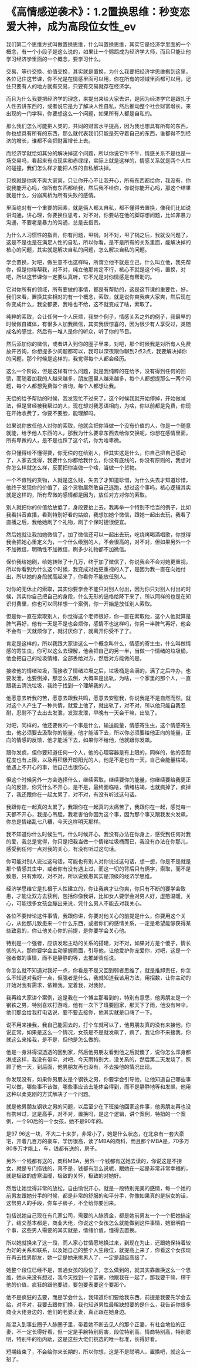 # 《高情感逆袭术》：1.2置换思维：秒变恋爱大神，成为高段位女性_ev

我们第二个思维方式叫做置换思维，什么叫置换思维，其实它是经济学里面的一个概念，有一个小段子是这么说的，如果让一个鹦鹉成为经济学大师，而且只能让他学习经济学里面的一个概念，要学习什么。

交易、等价交换、价值交换，其实就是置换，为什么我要把经济学思维搬到这里，各位记住这节课，你不光是在情感里面可以用，你在所有的领域里面都可以用，记住只要有人的地方就有交易，只要有交易就存在经济学。

而且为什么我要把经济学的理念，来提出来给大家去讲，是因为经济学它是跟扎于人性去讲东西的，或者说它是为了解决人性自私，然后推动整个社会财富增长，来出现的一门学科，你要想这么一个问题，如果所有人都是自私的。

那么我们怎么可能把人类的，共同的财富水平提高，因为我也想具有所有的东西，你也想具有所有的东西，那么就代表我们只能是死守着自己的东西，谁都得不到经济的增长，谁都不会把财富增长上去。

而经济学就恰如其分的解决掉这个问题，所以你说它牛不牛，情感关系不是也是一场交易吗，看起来有点现实和赤绿绿，实际上就是这样的，情感关系就是两个人性的碰撞，我们怎么样才能把人性的自私解决掉。

只换就是你爽不爽大家爽，只让你开心不让我开心，所有东西都给你，我没有，你说我能开心吗，你所有东西都给我，然后我不给你，你说你能开心吗，那这个结果就是什么，分崩离析为所有失败的感情。

里面绝对有一个重要的因素，就是俩人都太自私，都不懂得去置换，像我们比如说讲沟通，讲心理，你要换位思考，对不对，你要站在他的脚踪想问题，比如非暴力沟通，不要老是暴力的沟通，总是去指责。

为什么人习惯性的指责，你有问题，甩锅，对不对，甩了锅之后，我就没问题了，这是不是也是在满足人性的自私，所以你看，是不是所有的关系里面，能解决掉的核心的问题，其实就是解决自私的问题，怎么解决自私的问题。

学会置换，对吧，做生意不也这样吗，所谓立他不就是立己，什么叫立他，我先帮你，但是你得帮我，对不对，纯立他那肯定不行，核心不就是这个吗，置换，对吧，所以这节课你一定要认真听，它不光是对你情感是有帮助的。

它对你所有的领域，所有要做的事情，都是有帮助的，这是这节课的重要性，好，我们来看，置换其实相对的有一个概念，索取，就是说你爽我爽大家爽，然后现在你变成什么，我全都要，我啥也不给，这不就变成了啥，索取了。

纯粹的索取，会让任何一个人厌烦，我举个例子，情感关系之外的例子，我最早的时候做自媒体，有很多人加我微信，其实我很惊喜的，因为很少有人享受过，类随成名的感觉，然后有一堆人是你的听众，听了你的节目。

然后添加你的微信，或者进入到你的圈子里来，对吧，那个时候我是对所有人免费放开咨询，你想提多少问题都可以，我可以深夜跟你聊到2点3点，我要解决掉你的问题，那个时候是这样的，我觉得每个人都会经历。

这么一个阶段，但是这样有什么问题，就是我纯粹的在给予，没有得到任何的回馈，而随着加我的人越来越多，朋友圈里人越来越多，每个人都想提那么一两个问题，每个人都想免费做个咨询，每个人都想让我。

无偿的给予帮助的时候，我发现忙不过来了，这个时候我就开始停掉，开始做减法，但是曾经被我帮过的人，现在却对我恶语相向，为啥，你以前都是免费，你现在开始收费了，你要不要脸，能理解吗。

如果说你放任他人对你的索取，他就会把你当做一个没有价值的人，你是一个随意就能，给予他人东西的人，那我为什么要拿东西去给你交换呢，你想在感情里面，所有卑微的人，是不是也踩了这个坑，你为啥卑微。

你只懂得给不懂得要，你无偿的在给别人，但其实这是什么，你自己把自己感动了，人家去觉得，我要什么你都给我什么，你没有底线的，你没有原则的，我想对你怎么样就怎么样，反而把你当做一个啥，当做一个货物。

一个不值钱的货物，人就是这么贱，失去了才知道珍惜，为什么失去才知道珍惜，他终于发现你的价值了，这个货物居然敢自己逃跑，想过这个事吗，核心逻辑其实就是这样的，所有卑微的感情都是因为，放任对方对你的索取。

别人就把你的价值给放低了，身段要抬上去，我再举一个特别不恰当的例子，比如我看抖音直播，看到特别好看的姑娘，我想加她个微信，跟她一起出去玩，我看了直播之后，我给她刷了个礼物，刷了个保时捷很便宜。

然后她就让我加她微信了，加了微信还可以一起出去玩，吃烧烤喝酒唱歌，你觉得我会把她心里定义为，一个什么级别的人，不会很高的，对不对，但如果另外一个不加微信，明确性不加微信，刷多少礼物都不加微信。

保价我给她刷，给她转账了十几万，终于加了微信了，你说我会不会对她更重视，所以你看到为什么这个时候，我变成对她更重视的人了，是因为我一直在向她付出，所以她的身段就高起来了，你看你不能放任别人。

对你的无休止的索取，其实你要学会不能只对别人付出，因为你只对别人付出的时候，其实你自己把自己的身段，什么无形的逼格给降下来了，所以同样的也是在知识付费里，你也可以同样想一个案例，你一开始是放任别人索取。

但是你一直在索取别人，你觉得这个老师很好，你一直在索取他，这个人他就算是脾气再好，他有一天是不是也会烦你，感情不也这样吗，你另一半脾气再好，他会不会有一天就烦你了，就讨厌你了，就离开你受不了了。

肯定是这样的，所以我跟大家讲这么一个概念叫什么，情感的寄生虫，什么叫做情感的寄生虫，你可以这么去理解，他会把自己的另一半，当做一个情绪的垃圾桶，他会把自己的垃圾情绪，全部丢给对方，然后对方能做的是。

接收他的情绪垃圾，而接收了情绪垃圾之后，垃圾桶是会满的，满了之后咋办，也要发泄，也要倒掉，那怎么去倒，大概率是出轨，为啥，一个家里的那个人，一直跟我去清洗垃圾，我终于找到一个理解我的人。

他愿意去听我的苦，愿意去跟我共鸣，愿意去安慰我，你说我是不是自然而然，就对这个人产生了一种共情，就爱上他了，就出轨了，对不对，所以他只能自我忍耐，忍耐不了去出去发泄，发泄发泄，早晚有一天会干嘛，出轨了。

对吧，同样的，他还要做的一个事是什么，输送能量，情感寄生虫，这个情感寄生虫，他必须要去汲取你的能量，他才能活下去，所以你必须要给他正向的能量，正向的情感的反馈，他才能活下去，如果你不给他，他就跟你发飙。

跟你发疯，但你要知道任何一个人，他的心理容器是有上限的，同样的，他的忍耐程度也有上限，以及再积极开朗阳光的人，他是不是也有一天，自己会能量枯竭，他遇上不开心的事，他自己也很伤心。

但这个时候另外一方会选择什么，继续索取，继续要你的能量，你继续要给我更正向的反馈，你凭什么不开心，是不是，最终面临啥，情绪枯竭，也就疯掉了，疯掉了，我还跟你在一起太累了，对不对，有没有听过这句话。

我跟你在一起真的太累了，我跟你在一起真的太痛苦了，我跟你在一起，感觉每一天都不开心，我提心吊胆，我老害怕你因为这个事，因为那个事又跟我发火发飙，你总是情绪乱七八糟，今天这样明天那样。

我不知道你什么时候生气，什么时候开心，我没有办法在你身上，感受到任何对我的爱，我总是觉得，你只是把我当做一个情绪垃圾桶而已，我没有办法在你那儿，感受到任何一点对我的关心，有没有听过这句话。

你可能对别人说过这句话，可能也有别人对你说过这句话，想一想，你是不是就是那个情感其生中，或者你有没有遇上过，而这一切的背后只有俩字，索取，而不是致患，只有索取，对不对，所以说致患其实是顶级的经济学思维。

经济学思维它是扎根于人性建立的，你让我爽才让你爽，你只有不断的要学会致患，才能让双方去获利，包括你像我讲，比如女人要学会对男人好，虚憨温暖，关心，可能很多女孩会蹦出来说，凭什么男人不能去对我关心。

各位不要辩论这件事情，我跟你讲，你要对他关心的前提是什么，你要用这个关心，从他那儿致患来一个什么东西，或者你们的感情关系，一定是希望能够获得某些致患的，你让他关心你的前提，是你要学会关心他。

特别是一个强者，应该发起主动的关系的搭建，对不对，如果对方是个傻子，情长低的人，那你要学会主动掌握局面，引导他，让他爱护你宠爱你，对吧，这是一个强者做的事情，而不是静静的等，去推卸责任说。

你怎么就不知道对我好一点，你看是不是又回到弱者思维了，就是推卸责任，你怎么不知道对我好一点，但强者是什么，我就知道我该用方法，用招数，让你主动的开始对我有需求，依赖我，宠着我，对我好。

我再给大家讲个案例，这是我在一个博主那看到的，特别有意思，他男朋友是一个钢铁之男，特别喜欢打游戏，他有一次下了班要回家，那天下了雨，他没有带伞，他们那会给我打电话说，要不要去接你，他其实就是口嗨了一下。

说不用来接我，我自己能回去的，打个车就可以了，他男朋友真的没有来接他，你说正常，如果是这么一个情况，女孩是不是就发飙了，疯了，我让你不来接我，你就这么来接我，是不是，但他是怎么做的。

他是一身淋得湿透透的回到家，然后他男朋友看到他之后就傻了，说你怎么浑身都淋成这样，我没有带伞，对吧，今天雨特别大，没关系的，然后第二天发烧了，照顾了他一天，到后面，他男朋友再也没有，不去接他的情况出现。

你发现没有，如果你男朋友是个钢铁之男，你要学会引导他，让他知道自己哪些事可以做，哪些事不该做，哪些事应该去能体会得到，而不是静静地等和发飙，他用这种以柔克刚的方式解决了一个问题。

就是他男朋友钢铁之男的问题，以后至少在下班接他回家这件事，他男朋友再也没有携带过，这是高手，对不对，置换吗，是这个逻辑，讲个案例，特扭的一个案例，一个90后的一个女孩，她不是90年的。

是97 96这一块，不大二十来岁，非常小了，她是什么状态，在北京有一套大豪宅，开着几百万的豪车，学历很高，读了MBA的商科，而且那个MBA是，70多万80多万才能上，车，钱都有送的，房子。

另外一个钱都有送的，商科MBA，另外一个钱都有送她去读的，你说这是不捞女，就是专门捞钱的，真不是，钱都有怎么说呢，跟她在一起是非常非常幸福的，就是极致的虚寒温暖，极致的关怀，极致的对她好。

然后让她觉得非常的放松，自由愉悦开心，就是一段特别完美的感情，每一个她的前男友跟她分手的时候，都是非常的舒服的和平分手，你像如果真的是捞女的话，这帮男人的手段，你车子房子，不全给你要回来。

包括说她自己现在有几家公司，需要的人脉资金，都是她前男友一个一个把她搞定了，结交基本都是，商业大佬，你说这个女孩怎么就能做到这件事情，她很明白一个事，这些男人需要的其实就是，情绪价值，懂得去置换。

所以她就换来了这一段，而人家心甘情愿地换过来，到现在为止，还跟她保持着较为好的关系和联系，以及她自己的整个人生段位，就提高上来了，你看这个女孩现在再去找男朋友，她一定是她来挑男人了，一定是超级高级了。

她整个段位已经不是，普通女孩的段位了，怎么做到的，就其实靠置换这么一个思维，她从来没有想过，我今天找到一个富豪，他跟我在一起了，那我要干嘛，榨干他的价值，疯狂的跟他要钱，要包要表要这个要那个。

他不是疯狂的去要，而是学会什么，我知道你们要给我东西，前提是我要先学会去给，对不对，我要去跟你们换，我也知道男性最稀缺想要的是什么，我告诉你很多商业大佬身边的，他们的老婆正妻，真正跟在她身边。

能混入到事业圈子人脉圈子里，带着她不断去见人的那个正妻，有社会地位的正妻，不一定长得好看，但一定是手腕特别厉害，段位特别高，情商特别高，特别聪明，特别牛的衔内助，这是这些大佬们挑选的唯一标准，长得好看。

短期结束了，不会给你来长期的，所以你想，这是不是聪明人，置换吧，就这么一招了。